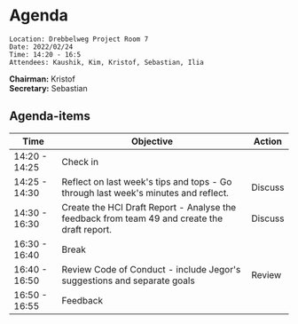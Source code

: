 # Agenda

```plaintext
Location: Drebbelweg Project Room 7 
Date: 2022/02/24
Time: 14:20 - 16:5
Attendees: Kaushik, Kim, Kristof, Sebastian, Ilia
```

**Chairman:** Kristof \
**Secretary:** Sebastian

## Agenda-items
| Time | Objective | Action |
|------|-----------|--------|
| 14:20 - 14:25 |   Check in |  |
| 14:25 - 14:30 |   Reflect on last week's tips and tops - Go through last week's minutes and reflect. | Discuss |
| 14:30 - 16:30 |   Create the HCI Draft Report - Analyse the feedback from team 49 and create the draft report. | Discuss |
| 16:30 - 16:40 |   Break |  |
| 16:40 - 16:50 |   Review Code of Conduct - include Jegor's suggestions and separate goals | Review |
| 16:50 - 16:55 |   Feedback

